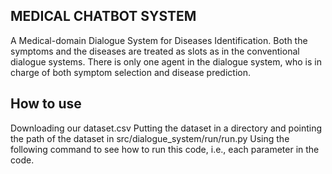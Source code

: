 ## MEDICAL CHATBOT SYSTEM
A Medical-domain Dialogue System for Diseases Identification. Both the symptoms and the diseases are treated as slots as in the conventional dialogue systems. There is only one agent in the dialogue system, who is in charge of both symptom selection and disease prediction.
## How to use 
Downloading our dataset.csv
Putting the dataset in a directory and pointing the path of the dataset in src/dialogue_system/run/run.py
Using the following command to see how to run this code, i.e., each parameter in the code.
